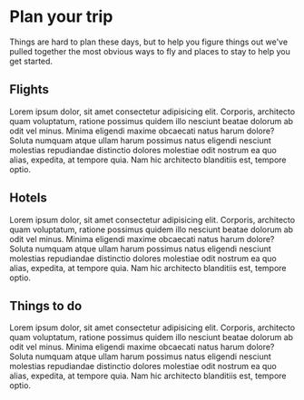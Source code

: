 <h1>Plan your trip</h1>
<p>Things are hard to plan these days, but to help you figure things out we've pulled together the most obvious ways to fly and places to stay to help you get started.</p>

<h2>Flights</h2>
<p>Lorem ipsum dolor, sit amet consectetur adipisicing elit. Corporis, architecto quam voluptatum, ratione possimus quidem illo nesciunt beatae dolorum ab odit vel minus. Minima eligendi maxime obcaecati natus harum dolore?
Soluta numquam atque ullam harum possimus natus eligendi nesciunt molestias repudiandae distinctio dolores molestiae odit nostrum ea quo alias, expedita, at tempore quia. Nam hic architecto blanditiis est, tempore optio.</p>

<h2>Hotels</h2>
<p>Lorem ipsum dolor, sit amet consectetur adipisicing elit. Corporis, architecto quam voluptatum, ratione possimus quidem illo nesciunt beatae dolorum ab odit vel minus. Minima eligendi maxime obcaecati natus harum dolore?
Soluta numquam atque ullam harum possimus natus eligendi nesciunt molestias repudiandae distinctio dolores molestiae odit nostrum ea quo alias, expedita, at tempore quia. Nam hic architecto blanditiis est, tempore optio.</p>

<h2>Things to do</h2>
<p>Lorem ipsum dolor, sit amet consectetur adipisicing elit. Corporis, architecto quam voluptatum, ratione possimus quidem illo nesciunt beatae dolorum ab odit vel minus. Minima eligendi maxime obcaecati natus harum dolore?
Soluta numquam atque ullam harum possimus natus eligendi nesciunt molestias repudiandae distinctio dolores molestiae odit nostrum ea quo alias, expedita, at tempore quia. Nam hic architecto blanditiis est, tempore optio.</p>
